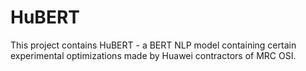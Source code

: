 HuBERT
======

This project contains HuBERT - a BERT NLP model containing certain experimental
optimizations made by Huawei contractors of MRC OSI.

